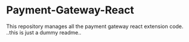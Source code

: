 # Payment-Gateway-React
This repository manages all the payment gateway react extension code.
..this is just a dummy readme..
